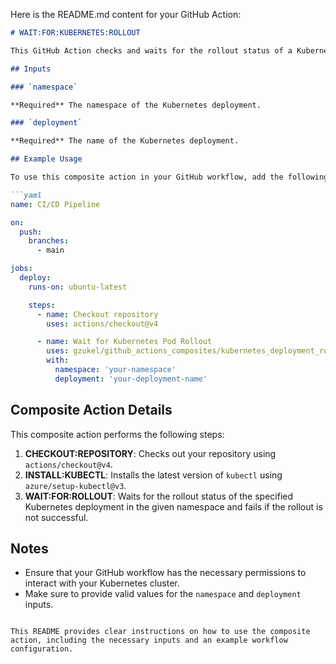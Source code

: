 Here is the README.md content for your GitHub Action:

```markdown
# WAIT:FOR:KUBERNETES:ROLLOUT

This GitHub Action checks and waits for the rollout status of a Kubernetes pod and fails if not successful.

## Inputs

### `namespace`

**Required** The namespace of the Kubernetes deployment.

### `deployment`

**Required** The name of the Kubernetes deployment.

## Example Usage

To use this composite action in your GitHub workflow, add the following steps:

```yaml
name: CI/CD Pipeline

on:
  push:
    branches:
      - main

jobs:
  deploy:
    runs-on: ubuntu-latest

    steps:
      - name: Checkout repository
        uses: actions/checkout@v4

      - name: Wait for Kubernetes Pod Rollout
        uses: gzukel/github_actions_composites/kubernetes_deployment_rollout_status@main
        with:
          namespace: 'your-namespace'
          deployment: 'your-deployment-name'
```

## Composite Action Details

This composite action performs the following steps:

1. **CHECKOUT:REPOSITORY**: Checks out your repository using `actions/checkout@v4`.
2. **INSTALL:KUBECTL**: Installs the latest version of `kubectl` using `azure/setup-kubectl@v3`.
3. **WAIT:FOR:ROLLOUT**: Waits for the rollout status of the specified Kubernetes deployment in the given namespace and fails if the rollout is not successful.

## Notes

- Ensure that your GitHub workflow has the necessary permissions to interact with your Kubernetes cluster.
- Make sure to provide valid values for the `namespace` and `deployment` inputs.
```

This README provides clear instructions on how to use the composite action, including the necessary inputs and an example workflow configuration.